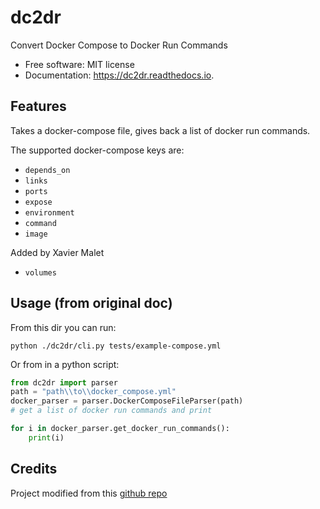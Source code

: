 # dc2dr

Convert Docker Compose to Docker Run Commands


* Free software: MIT license
* Documentation: https://dc2dr.readthedocs.io.


## Features


Takes a docker-compose file, gives back a list of docker run commands.

The supported docker-compose keys are:

  - `depends_on`
  - `links`
  - `ports`
  - `expose`
  - `environment`
  - `command`
  - `image`
  
Added by Xavier Malet
  - `volumes`
  
## Usage (from original doc)

From this dir you can run:

```commandline
python ./dc2dr/cli.py tests/example-compose.yml
```

Or from in a python script:

```python
from dc2dr import parser
path = "path\\to\\docker_compose.yml"
docker_parser = parser.DockerComposeFileParser(path)
# get a list of docker run commands and print

for i in docker_parser.get_docker_run_commands():
	print(i)

```

## Credits

Project modified from this [github repo](https://github.com/alexhumphreys/dc2dr)